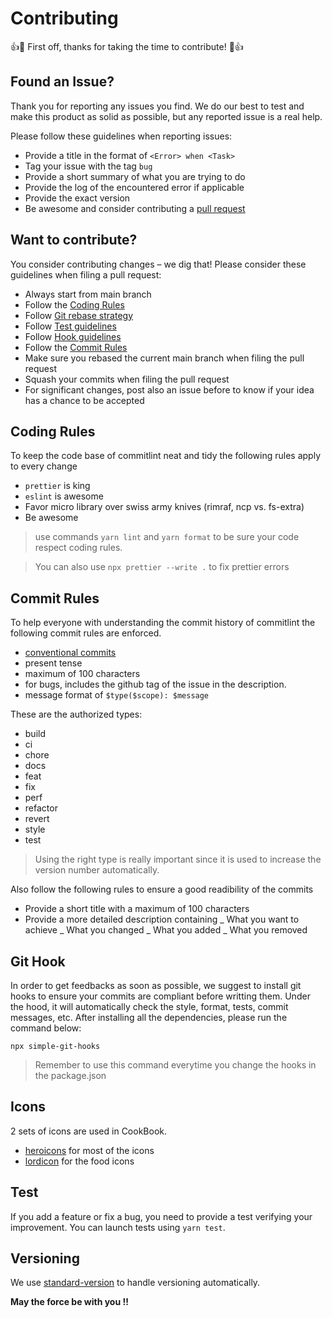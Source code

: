 # Contributing

:+1::tada: First off, thanks for taking the time to contribute! :tada::+1:

## Found an Issue?

Thank you for reporting any issues you find. We do our best to test and make this product as solid as possible, but any reported issue is a real help.

Please follow these guidelines when reporting issues:

- Provide a title in the format of `<Error> when <Task>`
- Tag your issue with the tag `bug`
- Provide a short summary of what you are trying to do
- Provide the log of the encountered error if applicable
- Provide the exact version
- Be awesome and consider contributing a [pull request](#want-to-contribute)

## Want to contribute?

You consider contributing changes – we dig that!
Please consider these guidelines when filing a pull request:

- Always start from main branch
- Follow the [Coding Rules](#coding-rules)
- Follow [Git rebase strategy](https://www.freecodecamp.org/news/an-introduction-to-git-merge-and-rebase-what-they-are-and-how-to-use-them-131b863785f/#:~:text=of%20both%20branches.-,Git%20Rebase,from%20one%20branch%20to%20another.)
- Follow [Test guidelines](#tests)
- Follow [Hook guidelines](#git-hook)
- Follow the [Commit Rules](#commit-rules)
- Make sure you rebased the current main branch when filing the pull request
- Squash your commits when filing the pull request
- For significant changes, post also an issue before to know if your idea has a chance to be accepted

## Coding Rules

To keep the code base of commitlint neat and tidy the following rules apply to every change

- `prettier` is king
- `eslint` is awesome
- Favor micro library over swiss army knives (rimraf, ncp vs. fs-extra)
- Be awesome

> use commands `yarn lint` and `yarn format` to be sure your code
> respect coding rules.

> You can also use `npx prettier --write .` to fix prettier errors

## Commit Rules

To help everyone with understanding the commit history of commitlint the following commit rules are enforced.

- [conventional commits](https://www.conventionalcommits.org/en/v1.0.0-beta.3/)
- present tense
- maximum of 100 characters
- for bugs, includes the github tag of the issue in the description.
- message format of `$type($scope): $message`

These are the authorized types:

- build
- ci
- chore
- docs
- feat
- fix
- perf
- refactor
- revert
- style
- test

> Using the right type is really important since it is used to increase the version number automatically.

Also follow the following rules to ensure a good readibility of the commits

- Provide a short title with a maximum of 100 characters
- Provide a more detailed description containing
  _ What you want to achieve
  _ What you changed
  _ What you added
  _ What you removed

## Git Hook

In order to get feedbacks as soon as possible, we suggest to install git hooks to ensure your commits are compliant before writting them.
Under the hood, it will automatically check the style, format, tests, commit messages, etc.
After installing all the dependencies, please run the command below:

```
npx simple-git-hooks
```

> Remember to use this command everytime you change the hooks in the package.json

## Icons

2 sets of icons are used in CookBook.

- [heroicons](https://heroicons.com/) for most of the icons
- [lordicon](https://lordicon.com/icons/wired/outline) for the food icons

## Test

If you add a feature or fix a bug, you need to provide a test verifying your
improvement. You can launch tests using `yarn test`.

## Versioning

We use [standard-version](https://github.com/conventional-changelog/standard-version) to handle versioning
automatically.

**May the force be with you !!**

```

```
